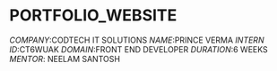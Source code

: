 # PORTFOLIO_WEBSITE
*COMPANY*:CODTECH IT SOLUTIONS
*NAME*:PRINCE VERMA
*INTERN ID*:CT6WUAK
*DOMAIN*:FRONT END DEVELOPER
*DURATION*:6 WEEKS
*MENTOR*: NEELAM SANTOSH
